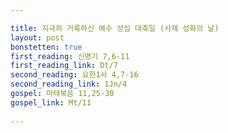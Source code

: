 ```yaml
---

title: 지극히 거룩하신 예수 성심 대축일 (사제 성화의 날)
layout: post 
bonstetten: true
first_reading: 신명기 7,6-11
first_reading_link: Dt/7
second_reading: 요한1서 4,7-16
second_reading_link: 1Jn/4
gospel: 마태복음 11,25-30 
gospel_link: Mt/11
 
---
```

